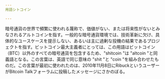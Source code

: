 ```yaml
---
用語シトコイン

---
```

暗号通貨の世界で頻繁に使われる蔑称で、価値がない、または将来性がないとみなされるアルトコインを指す。一般的な暗号通貨環境では、技術革新に欠け、具体的なユースケースを提示しない、あるいは主に過剰な投機の結果であるプロジェクトを指す。ビットコイン最大主義者にとっては、この用語はビットコイン（BTC）以外のすべての暗号通貨を包含するため、"shitcoin "は "altcoin "と同義語となる。この言葉は、英語で同じ意味の "shit "と "coin "を組み合わせたものだ。この言葉が最初に使われたのは、2010年11月8日にRibuckというユーザーがBitcoin Talkフォーラムに投稿したメッセージにさかのぼる。